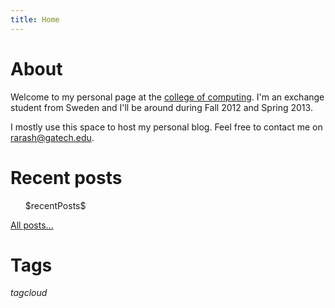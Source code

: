 ```yaml
---
title: Home
---
```


# About

Welcome to my personal page at the [college of computing][coc]. I'm an exchange
student from Sweden and I'll be around during Fall 2012 and Spring 2013.

I mostly use this space to host my personal blog. Feel free to contact
me on <rarash@gatech.edu>.

# Recent posts

<ul>
    $recentPosts$
</ul>

[All posts...](/posts.html)

# Tags

$tagcloud$

[coc]: http://www.cc.gatech.edu/
